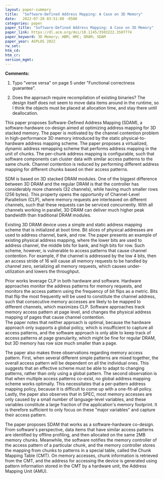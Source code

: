 ```yaml
---
layout: paper-summary
title:  "Software-Defined Address Mapping: A Case on 3D Memory"
date:   2022-07-28 03:51:00 -0500
categories: paper
paper_title: "Software-Defined Address Mapping: A Case on 3D Memory"
paper_link: https://dl.acm.org/doi/10.1145/3503222.3507774
paper_keyword: 3D Memory; HBM; HMC; DRAM; SDAM
paper_year: ASPLOS 2022
rw_set:
htm_cd:
htm_cr:
version_mgmt:
---
```


**Comments:**

1. Typo "verse versa" on page 5 under "Functional correctness guarantee".

2. Does the approach require recompilation of existing binaries? The design itself does not seem to
move data items around in the runtime, so I think the objects must be placed at allocation time, and stay
there until deallocation.

This paper proposes Software-Defined Address Mapping (SDAM), a software-hardware co-design aimed at optimizing 
address mapping for 3D stacked memory.
The paper is motivated by the channel contention problem in high-performance 3D memory introduced by the static 
physical-to-hardware address mapping scheme. 
The paper proposes a virtualized, dynamic address remapping scheme that performs address mapping in the unit of
chunks. The per-chunk address mapping is configurable, such that software components can cluster data with similar
access patterns to the same chunk.
Channel contention is reduced by performing different address mapping for different chunks based on their access 
patterns.

SDM is based on 3D stacked DRAM modules. One of the biggest difference between 3D DRAM and the regular DRAM is 
that the controller has considerably more channels (32 channels), while having much smaller rows (256 bytes).
This property opens the opportunity of Channel-Level Parallelism (CLP), where memory requests are interleaved 
on different channels, such that these requests can be serviced concurrently. 
With all channels working in parallel, 3D DRAM can deliver much higher peak bandwidth than traditional DRAM modules.

Existing 3D DRAM device uses a simple and static address mapping scheme that is initialized at boot time.
Bit slices of physical addresses are used to address channel, bank, and row.
The paper presents an example of existing physical address mapping, where the lower bits are used to address 
channel, the middle bits for bank, and high bits for row.
Such scheme, however, is vulnerable to access patterns that cause channel contention. 
For example, if the channel is addressed by the low 4 bits, then an access stride of 16 will cause all memory requests
to be handled by channel zero, serializing all memory requests, which causes under-utilization and lowers the
throughput.

Prior works leverage CLP in both hardware and software. Hardware approaches monitor the address patterns for memory
requests, and monitors the access pattern using the frequency of bit flips as a metric. 
Bits that flip the most frequently will be used to constitute the channel address, such that consecutive memory
accesses are likely to be mapped to different channels, which maximizes CLP.
Software approaches track memory access pattern at page level, and changes the physical address mapping of pages
that cause channel contention.  
The paper notes that neither approach is optimal, because the hardware approach only supports a global policy,
which is insufficient to capture all access patterns, and the software approach is only able to keep track of 
access patterns at page granularity, which might be fine for regular DRAM, but 
3D memory has row size much smaller than a page.

The paper also makes three observations regarding memory access pattern. First, when several different 
simple patterns are mixed together, the overall access pattern will be dependent on all the individual ones.
This suggests that an effective scheme must be able to adapt to changing patterns, rather than only using 
a global pattern. The second observation is that when multiple access patterns co-exist, no global address
mapping scheme works optimally. This necessitates that a per-pattern address mapping policy, because it is 
difficult to come up with a one-fit-all policy.
Lastly, the paper also observes that in SPEC, most memory accesses are only caused by a small number of 
language-level variables, and these variables constitute a large fraction of the application's memory
footprint. It is therefore sufficient to only focus on these "major variables" and capture their access pattern.

The paper proposes SDAM that works as a software-hardware co-design.
From software's perspective, data items that have similar access patterns are identified by offline profiling,
and then allocated on the same 2MB memory chunks. 
Meanwhile, the software notifies the memory controller of the access pattern of a particular chunk, and the 
memory controller stores the mapping from chunks to patterns in a special table, called the Chunk Mapping Table (CMT).
On memory accesses, chunk information is retrieved from the CMT, and the address for accessing the device is 
generated using pattern information stored in the CMT by a hardware unit, the Address Mapping Unit (AMU).


